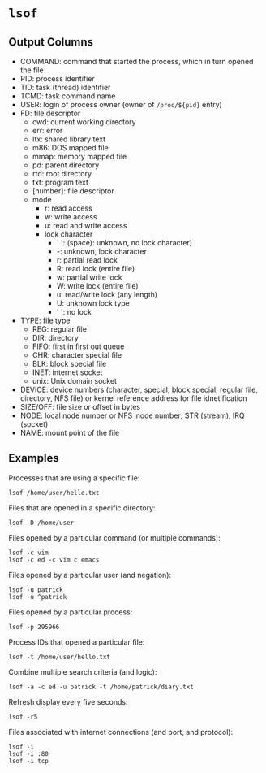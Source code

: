 # `lsof`

## Output Columns

- COMMAND: command that started the process, which in turn opened the file
- PID: process identifier
- TID: task (thread) identifier
- TCMD: task command name
- USER: login of process owner (owner of `/proc/${pid}` entry)
- FD: file descriptor
    - cwd: current working directory
    - err: error
    - ltx: shared library text
    - m86: DOS mapped file
    - mmap: memory mapped file
    - pd: parent directory
    - rtd: root directory
    - txt: program text
    - [number]: file descriptor
    - mode
        - r: read access
        - w: write access
        - u: read and write access
        - lock character
            - ' ': (space): unknown, no lock character)
            - -: unknown, lock character
            - r: partial read lock
            - R: read lock (entire file)
            - w: partial write lock
            - W: write lock (entire file)
            - u: read/write lock (any length)
            - U: unknown lock type
            - ' ': no lock
- TYPE: file type
    - REG: regular file
    - DIR: directory
    - FIFO: first in first out queue
    - CHR: character special file
    - BLK: block special file
    - INET: internet socket
    - unix: Unix domain socket
- DEVICE: device numbers (character, special, block special, regular file,
  directory, NFS file) or kernel reference address for file idnetification
- SIZE/OFF: file size or offset in bytes
- NODE: local node number or NFS inode number; STR (stream), IRQ (socket)
- NAME: mount point of the file

## Examples

Processes that are using a specific file:

    lsof /home/user/hello.txt

Files that are opened in a specific directory:

    lsof -D /home/user

Files opened by a particular command (or multiple commands):

    lsof -c vim
    lsof -c ed -c vim c emacs

Files opened by a particular user (and negation):

    lsof -u patrick
    lsof -u ^patrick

Files opened by a particular process:

    lsof -p 295966

Process IDs that opened a particular file:

    lsof -t /home/user/hello.txt

Combine multiple search criteria (and logic):

    lsof -a -c ed -u patrick -t /home/patrick/diary.txt

Refresh display every five seconds:

    lsof -r5

Files associated with internet connections (and port, and protocol):

    lsof -i
    lsof -i :80
    lsof -i tcp

